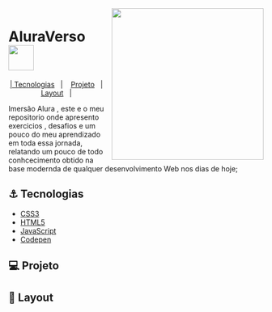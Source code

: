 <img src="https://cdn-icons-png.flaticon.com/512/4436/4436953.png"  align="right" width="300">
  
 # AluraVerso <img src="https://cdn-icons-png.flaticon.com/512/1326/1326001.png"  align="center" width="50">
<p align="center">
  <a href="#rocket-tecnologias">| Tecnologias</a>&nbsp;&nbsp;&nbsp;|&nbsp;&nbsp;&nbsp;
  <a href="#-projeto">Projeto</a>&nbsp;&nbsp;&nbsp;|&nbsp;&nbsp;&nbsp;
  <a href="#-layout">Layout</a>&nbsp;&nbsp;&nbsp;|&nbsp;&nbsp;&nbsp;
 

 Imersão Alura , este e o meu repositorio onde apresento exercicios , desafios e um pouco do meu aprendizado em toda essa jornada, relatando 
 um pouco de todo conhcecimento obtido na base modernda de qualquer desenvolvimento Web nos dias de hoje;
  ## ⚓ Tecnologias 
- [CSS3](https://developer.mozilla.org/pt-BR/docs/Web/CSS)
- [HTML5](https://developer.mozilla.org/pt-BR/docs/Web/HTML)
- [JavaScript](https://developer.mozilla.org/pt-BR/docs/Web/JavaScript)
- [Codepen](https://codepen.io)



## 💻 Projeto

  
  
  
  ## 🔖 Layout
